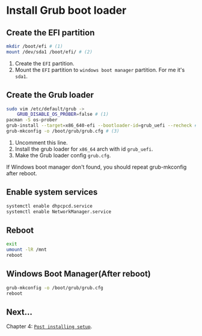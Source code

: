 # Install Grub boot loader

## Create the EFI partition
```sh
mkdir /boot/efi # (1)
mount /dev/sda1 /boot/efi/ # (2)
```
1. Create the `EFI` partition.
2. Mount the `EFI` partition to `windows boot manager` partition. For me it's `sda1`.

## Create the Grub loader
```sh
sudo vim /etc/default/grub ->
    GRUB_DISABLE_OS_PROBER=false # (1)
pacman -S os-prober
grub-install --target=x86_640-efi --bootloader-id=grub_uefi --recheck # (2)
grub-mkconfig -o /boot/grub/grub.cfg # (3)
```
1. Uncomment this line.
2. Install the grub loader for `x86_64` arch with id `grub_uefi`.
3. Make the Grub loader config `grub.cfg`.

If Windows boot manager don't found, you should repeat grub-mkconfig after reboot.

## Enable system services
```sh
systemctl enable dhpcpcd.service
systemctl enable NetworkManager.service
```

## Reboot
```sh
exit
umount -lR /mnt
reboot
```

## Windows Boot Manager(After reboot)
```sh
grub-mkconfig -o /boot/grub/grub.cfg
reboot
```

## Next...
Chapter 4: [`Post installing setup`](./post_install_setup.md).